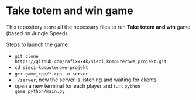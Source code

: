 # Take totem and win game
This repository store all the necessary files to run **Take totem and win** game (based on Jungle Speed). 

Steps to launch the game:
* `git clone https://github.com/rafixxx4k/sieci_komputerowe_projekt.git`
* `cd sieci-komputerowe-projekt`
* `g++ game_cpp/*.cpp -o server`
* `./server`, now the server is listening and waiting for clients
* open a new terminal for each player and run: `python game_python/main.py`
